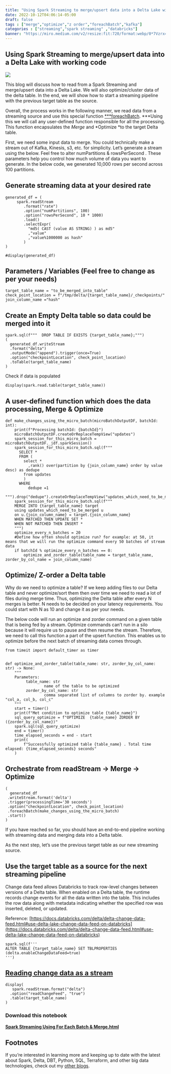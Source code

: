 ```yaml
---
title: "Using Spark Streaming to merge/upsert data into a Delta Lake with working code"
date: 2022-10-12T04:06:14-05:00
draft: false
tags : ["merge","optimize","z order","foreachBatch","kafka"]
categories : ["streaming","spark streaming" ,"databricks"]
banner: "https://miro.medium.com/v2/resize:fit:720/format:webp/0*7Vzrx4tKynxXNKNg.jpg"
---
```


## Using Spark Streaming to merge/upsert data into a Delta Lake with working code

![](https://cdn-images-1.medium.com/max/2000/0*7Vzrx4tKynxXNKNg.jpg)

This blog will discuss how to read from a Spark Streaming and merge/upsert data into a Delta Lake. We will also optimize/cluster data of the delta table. In the end, we will show how to start a streaming pipeline with the previous target table as the source.

Overall, the process works in the following manner, we read data from a streaming source and use this special function [***foreachBatch](https://docs.databricks.com/structured-streaming/foreach.html). ***Using this we will call any user-defined function responsible for all the processing. This function encapsulates the *Merge* and *Optimize *to the target Delta table.

First, we need some input data to merge. You could technically make a stream out of Kafka, Kinesis, s3, etc. for simplicity. Let’s generate a stream using the below. Feel free to alter numPartitions & rowsPerSecond . These parameters help you control how much volume of data you want to generate. In the below code, we generated 10,000 rows per second across 100 partitions.

## Generate streaming data at your desired rate

    generated_df = (
         spark.readStream
            .format("rate")
            .option("numPartitions", 100)
            .option("rowsPerSecond", 10 * 1000)
            .load()
            .selectExpr(
              "md5( CAST (value AS STRING) ) as md5"
              ,"value"
              ,"value%1000000 as hash"
            )
    )
     
    #display(generated_df)

## Parameters / Variables (Feel free to change as per your needs)

    target_table_name = "to_be_merged_into_table"
    check_point_location = f"/tmp/delta/{target_table_name}/_checkpoints/"
    join_column_name ="hash"

## Create an Empty Delta table so data could be merged into it

    spark.sql(f"""  DROP TABLE IF EXISTS {target_table_name};""")
    (  
      generated_df.writeStream
      .format("delta")
      .outputMode("append").trigger(once=True)
      .option("checkpointLocation", check_point_location)
      .toTable(target_table_name)
    )

Check if data is populated

    display(spark.read.table(target_table_name))

## A user-defined function which does the data processing, Merge & Optimize

    def make_changes_using_the_micro_batch(microBatchOutputDF, batchId: int):
        print(f"Processing batchId: {batchId}")
        microBatchOutputDF.createOrReplaceTempView("updates")
        spark_session_for_this_micro_batch = microBatchOutputDF._jdf.sparkSession()
        spark_session_for_this_micro_batch.sql(f"""
          SELECT * 
          FROM (
            select *
              ,rank() over(partition by {join_column_name} order by value desc) as dedupe
            from updates
            )
          WHERE 
              dedupe =1 
       """).drop("dedupe").createOrReplaceTempView("updates_which_need_to_be_merged")
        spark_session_for_this_micro_batch.sql(f"""
        MERGE INTO {target_table_name} target
        using updates_which_need_to_be_merged u
        on u.{join_column_name} = target.{join_column_name} 
        WHEN MATCHED THEN UPDATE SET *
        WHEN NOT MATCHED THEN INSERT *
        """)
        optimize_every_n_batches = 20
        #Define how often should optimize run? for example: at 50, it means that we will run the optimize command every 50 batches of stream data
        if batchId % optimize_every_n_batches == 0:
            optimize_and_zorder_table(table_name = target_table_name,  zorder_by_col_name = join_column_name)

## Optimize/ Z-order a Delta table

Why do we need to optimize a table? If we keep adding files to our Delta table and never optimize/sort them then over time we need to read a lot of files during merge time. Thus, optimizing the Delta table after every N merges is better. N needs to be decided on your latency requirements. You could start with N as 10 and change it as per your needs.

The below code will run an optimize and zorder command on a given table that is being fed by a stream. Optimize commands can’t run in a silo because it will require us to pause and then resume the stream. Therefore, we need to call this function a part of the upsert function. This enables us to optimize before the next batch of streaming data comes through.

    from timeit import default_timer as timer
     
     
    def optimize_and_zorder_table(table_name: str, zorder_by_col_name: str) -> None:
        """
        Parameters:
             table_name: str
                     name of the table to be optimized
             zorder_by_col_name: str
                     comma separated list of columns to zorder by. example "col_a, col_b, col_c"
        """
        start = timer()
        print(f"Met condition to optimize table {table_name}")
        sql_query_optimize = f"OPTIMIZE  {table_name} ZORDER BY ({zorder_by_col_name})"
        spark.sql(sql_query_optimize)
        end = timer()
        time_elapsed_seconds = end - start
        print(
            f"Successfully optimized table {table_name} . Total time elapsed: {time_elapsed_seconds} seconds"
        )

## Orchestrate from readStream -> Merge -> Optimize

    (
      generated_df
     .writeStream.format('delta')
     .trigger(processingTime='30 seconds')
     .option("checkpointLocation", check_point_location)
     .foreachBatch(make_changes_using_the_micro_batch)
     .start()
    )

If you have reached so far, you should have an end-to-end pipeline working with streaming data and merging data into a Delta table.

As the next step, let’s use the previous target table as our new streaming source.

## Use the target table as a source for the next streaming pipeline

Change data feed allows Databricks to track row-level changes between versions of a Delta table. When enabled on a Delta table, the runtime records change events for all the data written into the table. This includes the row data along with metadata indicating whether the specified row was inserted, deleted, or updated.

Reference: [https://docs.databricks.com/delta/delta-change-data-feed.html#use-delta-lake-change-data-feed-on-databricks](https://docs.databricks.com/delta/delta-change-data-feed.html#use-delta-lake-change-data-feed-on-databricks)

    spark.sql(f'''
    ALTER TABLE {target_table_name} SET TBLPROPERTIES (delta.enableChangeDataFeed=true)
    ''')

## [Reading change data as a stream](https://docs.databricks.com/delta/delta-change-data-feed.html#read-changes-in-streaming-queries)

    display(
       spark.readStream.format("delta") 
      .option("readChangeFeed", "true") 
      .table(target_table_name)
    )

### Download this notebook
[**Spark Streaming Using For Each Batch & Merge.html**](https://drive.google.com/file/d/1MWlHqy20j3g67uZhOLrjTDw1T8GioJZt/view?usp=sharing)

## Footnotes

If you’re interested in learning more and keeping up to date with the latest about Spark, Delta, DBT, Python, SQL, Terraform, and other big data technologies, check out my [other blogs](https://canadiandataguy.com/).